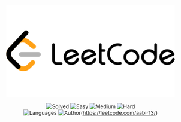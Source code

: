 <div align="center">
<img src="https://github.com/CrutchTheClutch/LeetCode/raw/master/logo.png" width="450" height="auto"/>

![Solved](https://img.shields.io/badge/Solved-5/2093-337ab7.svg?style=flat)
![Easy](https://img.shields.io/badge/Easy-5-5cb85c.svg?style=flat)
![Medium](https://img.shields.io/badge/Medium-0-f0ad4e.svg?style=flat)
![Hard](https://img.shields.io/badge/Hard-0-d9534f.svg?style=flat)
</br>
![Languages](https://img.shields.io/badge/Languages-Java%23,%20Java-red.svg?style=flat)
![Author](https://img.shields.io/badge/Author-William%20Crutchfield-blue.svg?style=flat)(https://leetcode.com/aabir13/)
